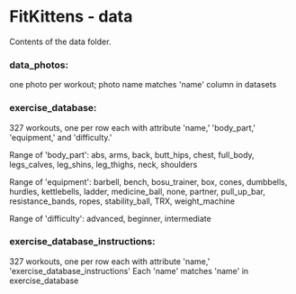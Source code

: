 # FitKittens - data
Contents of the data folder.

### data_photos: 
one photo per workout; photo name matches 'name' column in datasets

### exercise_database:
327 workouts, one per row each with attribute 'name,' 'body_part,' 'equipment,' and 'difficulty.'

Range of 'body_part': abs, arms, back, butt_hips, chest, full_body, legs_calves, leg_shins, leg_thighs, neck, shoulders

Range of 'equipment': barbell, bench, bosu_trainer, box, cones, dumbbells, hurdles, kettlebells, ladder, medicine_ball, none, partner, pull_up_bar, resistance_bands, ropes, stability_ball, TRX, weight_machine

Range of 'difficulty': advanced, beginner, intermediate

### exercise_database_instructions:
327 workouts, one per row each with attribute 'name,' 'exercise_database_instructions'
Each 'name' matches 'name' in exercise_database 
